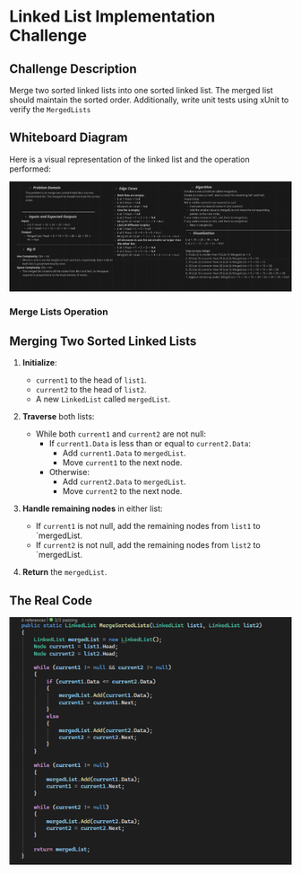 ﻿# Linked List Implementation Challenge

## Challenge Description

Merge two sorted linked lists into one sorted linked list. The merged list should maintain the sorted order.
Additionally, write unit tests using xUnit to verify the `MergedLists` 

## Whiteboard Diagram

Here is a visual representation of the linked list and the operation performed:

![Linked List Whiteboard](assets/MergedWB.PNG)

### Merge Lists Operation

## Merging Two Sorted Linked Lists

1. **Initialize**:
   - `current1` to the head of `list1`.
   - `current2` to the head of `list2`.
   - A new `LinkedList` called `mergedList`.

2. **Traverse** both lists:
   - While both `current1` and `current2` are not null:
     - If `current1.Data` is less than or equal to `current2.Data`:
       - Add `current1.Data` to `mergedList`.
       - Move `current1` to the next node.
     - Otherwise:
       - Add `current2.Data` to `mergedList`.
       - Move `current2` to the next node.

3. **Handle remaining nodes** in either list:
   - If `current1` is not null, add the remaining nodes from `list1` to `mergedList.
   - If `current2` is not null, add the remaining nodes from `list2` to `mergedList.

4. **Return** the `mergedList`.



## The Real Code

![The Real Code](assets/MergedCode.PNG)
